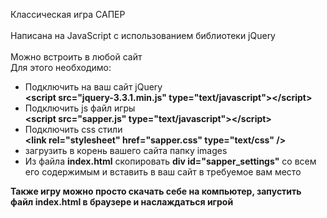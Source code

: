 Классическая игра САПЕР
<br><br>
Написана на JavaScript с использованием библиотеки jQuery
<br><br>
Можно встроить в любой сайт
<br>
Для этого необходимо:
<ul>
<li>
  Подключить на ваш сайт jQuery<br>
  <strong>&lt;script src="jquery-3.3.1.min.js" type="text/javascript"&gt;&lt;/script&gt;</strong>
</li>
<li>
  Подключить js файл игры<br>
  <strong>&lt;script src="sapper.js" type="text/javascript"&gt;&lt;/script&gt;</strong>
</li>
<li>
  Подключить css стили<br>
  <strong>&lt;link rel="stylesheet" href="sapper.css" type="text/css"  /&gt;</strong>
</li>
<li>
  загрузить в корень вашего сайта папку images<br>
</li>
<li>
  Из файла <strong>index.html</strong> скопировать <strong>div id="sapper_settings"</strong> со всем его содержимым и вставить в ваш сайт в требуемое вам место
</li>
</ul>

<strong>Также игру можно просто скачать себе на компьютер, запустить файл index.html в браузере и наслаждаться игрой</strong>
